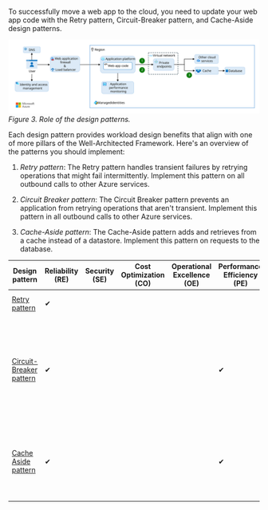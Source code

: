 To successfully move a web app to the cloud, you need to update your web app code with the Retry pattern, Circuit-Breaker pattern, and Cache-Aside design patterns.

[![Diagram showing the role of the design patterns in the essential reliable web app architecture.](../../../_images/reliable-web-app-design-patterns.svg)](../../../_images/reliable-web-app-design-patterns.svg#lightbox)
*Figure 3. Role of the design patterns.*

Each design pattern provides workload design benefits that align with one of more pillars of the Well-Architected Framework. Here's an overview of the patterns you should implement:

1. *Retry pattern*: The Retry pattern handles transient failures by retrying operations that might fail intermittently. Implement this pattern on all outbound calls to other Azure services.

1. *Circuit Breaker pattern*: The Circuit Breaker pattern prevents an application from retrying operations that aren't transient. Implement this pattern in all outbound calls to other Azure services.

1. *Cache-Aside pattern*: The Cache-Aside pattern adds and retrieves from a cache instead of a datastore. Implement this pattern on requests to the database.

|Design pattern|Reliability (RE)|Security (SE) |Cost Optimization (CO) |Operational Excellence (OE)|Performance Efficiency (PE)| Link(s) to WAF guidance
|---|---|---|---|---|---| --- |
| [Retry pattern](#implement-the-retry-pattern) |✔| | | | |[Self-preservation RE:07](/azure/well-architected/reliability/self-preservation) |
| [Circuit-Breaker pattern](#implement-the-circuit-breaker-pattern) |✔| | | |✔| [Failure mode analysis RE:03](/azure/well-architected/reliability/failure-mode-analysis)<br>[Transient faults RE:07](/azure/well-architected/reliability/handle-transient-faults), [Optimize code and infrastructure PE:07](/azure/well-architected/performance-efficiency/optimize-code-infrastructure) <br> [Live performance issues PE:11](/azure/well-architected/performance-efficiency/respond-live-performance-issues) |
| [Cache Aside pattern](#implement-the-cache-aside-pattern) |✔| | | |✔| [Redundancy RE:05](/azure/well-architected/reliability/redundancy)<br>[Data performance PE:08](/azure/well-architected/performance-efficiency/optimize-data-performance)<br>[Continuous performance optimization PE:12](/azure/well-architected/performance-efficiency/continuous-performance-optimize) |
